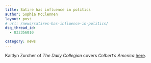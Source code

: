 ```yaml
---
title: Satire has influence in politics
author: Sophia McClennen
layout: post
# url: /news/satires-has-influence-in-politics/
dsq_thread_id:
  - 832356010

category: news
---
```

Kaitlyn Zurcher of *The Daily Collegian* covers *Colbert’s America* [here][1].

 [1]: http://www.collegian.psu.edu/archive/2012/09/05/Satire_in_Politics.aspx